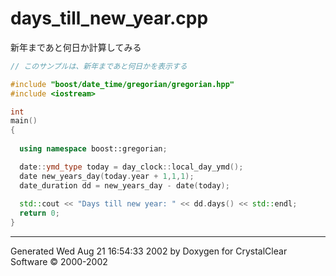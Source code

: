 # days_till_new_year.cpp

新年まであと何日か計算してみる

```cpp
// このサンプルは、新年まであと何日かを表示する

#include "boost/date_time/gregorian/gregorian.hpp"
#include <iostream>

int
main() 
{
  
  using namespace boost::gregorian;

  date::ymd_type today = day_clock::local_day_ymd();
  date new_years_day(today.year + 1,1,1);
  date_duration dd = new_years_day - date(today);
  
  std::cout << "Days till new year: " << dd.days() << std::endl;
  return 0;
}
```

***
Generated Wed Aug 21 16:54:33 2002 by Doxygen for CrystalClear Software © 2000-2002

